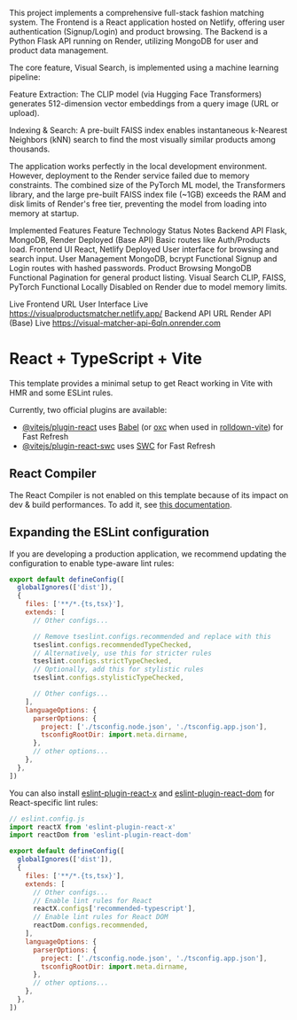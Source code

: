 This project implements a comprehensive full-stack fashion matching system. The Frontend is a React application hosted on Netlify, offering user authentication (Signup/Login) and product browsing. The Backend is a Python Flask API running on Render, utilizing MongoDB for user and product data management.

The core feature, Visual Search, is implemented using a machine learning pipeline:

Feature Extraction: The CLIP model (via Hugging Face Transformers) generates 512-dimension vector embeddings from a query image (URL or upload).

Indexing & Search: A pre-built FAISS index enables instantaneous k-Nearest Neighbors (kNN) search to find the most visually similar products among thousands.

The application works perfectly in the local development environment. However, deployment to the Render service failed due to memory constraints. The combined size of the PyTorch ML model, the Transformers library, and the large pre-built FAISS index file (~1GB) exceeds the RAM and disk limits of Render's free tier, preventing the model from loading into memory at startup.

Implemented Features
Feature	Technology	Status	Notes
Backend API	Flask, MongoDB, Render	Deployed (Base API)	Basic routes like Auth/Products load.
Frontend UI	React, Netlify	Deployed	User interface for browsing and search input.
User Management	MongoDB, bcrypt	Functional	Signup and Login routes with hashed passwords.
Product Browsing	MongoDB	Functional	Pagination for general product listing.
Visual Search	CLIP, FAISS, PyTorch	Functional Locally	Disabled on Render due to model memory limits.

Live Frontend URL	User Interface	Live	https://visualproductsmatcher.netlify.app/
Backend API URL	Render API (Base)	Live	https://visual-matcher-api-6qln.onrender.com

# React + TypeScript + Vite

This template provides a minimal setup to get React working in Vite with HMR and some ESLint rules.

Currently, two official plugins are available:

- [@vitejs/plugin-react](https://github.com/vitejs/vite-plugin-react/blob/main/packages/plugin-react) uses [Babel](https://babeljs.io/) (or [oxc](https://oxc.rs) when used in [rolldown-vite](https://vite.dev/guide/rolldown)) for Fast Refresh
- [@vitejs/plugin-react-swc](https://github.com/vitejs/vite-plugin-react/blob/main/packages/plugin-react-swc) uses [SWC](https://swc.rs/) for Fast Refresh

## React Compiler

The React Compiler is not enabled on this template because of its impact on dev & build performances. To add it, see [this documentation](https://react.dev/learn/react-compiler/installation).

## Expanding the ESLint configuration

If you are developing a production application, we recommend updating the configuration to enable type-aware lint rules:

```js
export default defineConfig([
  globalIgnores(['dist']),
  {
    files: ['**/*.{ts,tsx}'],
    extends: [
      // Other configs...

      // Remove tseslint.configs.recommended and replace with this
      tseslint.configs.recommendedTypeChecked,
      // Alternatively, use this for stricter rules
      tseslint.configs.strictTypeChecked,
      // Optionally, add this for stylistic rules
      tseslint.configs.stylisticTypeChecked,

      // Other configs...
    ],
    languageOptions: {
      parserOptions: {
        project: ['./tsconfig.node.json', './tsconfig.app.json'],
        tsconfigRootDir: import.meta.dirname,
      },
      // other options...
    },
  },
])
```

You can also install [eslint-plugin-react-x](https://github.com/Rel1cx/eslint-react/tree/main/packages/plugins/eslint-plugin-react-x) and [eslint-plugin-react-dom](https://github.com/Rel1cx/eslint-react/tree/main/packages/plugins/eslint-plugin-react-dom) for React-specific lint rules:

```js
// eslint.config.js
import reactX from 'eslint-plugin-react-x'
import reactDom from 'eslint-plugin-react-dom'

export default defineConfig([
  globalIgnores(['dist']),
  {
    files: ['**/*.{ts,tsx}'],
    extends: [
      // Other configs...
      // Enable lint rules for React
      reactX.configs['recommended-typescript'],
      // Enable lint rules for React DOM
      reactDom.configs.recommended,
    ],
    languageOptions: {
      parserOptions: {
        project: ['./tsconfig.node.json', './tsconfig.app.json'],
        tsconfigRootDir: import.meta.dirname,
      },
      // other options...
    },
  },
])
```
